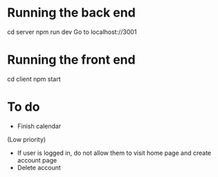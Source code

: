 # Running the back end

cd server
npm run dev
Go to localhost://3001

# Running the front end

cd client
npm start

# To do

- Finish calendar

(Low priority)

- If user is logged in, do not allow them to visit home page and create account page
- Delete account

